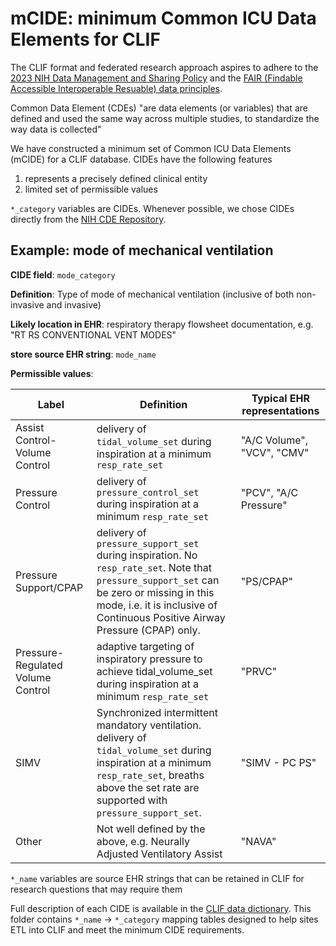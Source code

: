# mCIDE: minimum Common ICU Data Elements for CLIF

The CLIF format and federated research approach aspires to adhere to the [2023 NIH Data Management and Sharing Policy](https://sharing.nih.gov/data-management-and-sharing-policy/about-data-management-and-sharing-policies/data-management-and-sharing-policy-overview#after) and the [FAIR (Findable Accessible Interoperable Resuable) data principles](https://www.go-fair.org/fair-principles/).

Common Data Element (CDEs) "are data elements (or variables) that are defined and used the same way across multiple studies, to standardize the way data is collected"

We have constructed a minimum set of Common ICU Data Elements (mCIDE) for a CLIF database. CIDEs have the following features

1.  represents a precisely defined clinical entity
2.  limited set of permissible values

`*_category` variables are CIDEs. Whenever possible, we chose CIDEs directly from the [NIH CDE Repository](https://cde.nlm.nih.gov/home).

## Example: mode of mechanical ventilation

**CIDE field**: `mode_category`

**Definition**: Type of mode of mechanical ventilation (inclusive of both non-invasive and invasive)

**Likely location in EHR**: respiratory therapy flowsheet documentation, e.g. "RT RS CONVENTIONAL VENT MODES"

**store source EHR string**: `mode_name`

**Permissible values**:

| Label                            | Definition                                                                                                                                                                    | Typical EHR representations    |
|----------------------------------|-------------------------------------------------------------------------------------------------------------------------------------------------------------------------------|--------------------------------|
| Assist Control-Volume Control    | delivery of `tidal_volume_set` during inspiration at a minimum `resp_rate_set`                                                                                                    | "A/C Volume", "VCV", "CMV"     |
| Pressure Control                 | delivery of `pressure_control_set` during inspiration at a minimum `resp_rate_set`                                                                                                | "PCV", "A/C Pressure"          |
| Pressure Support/CPAP            | delivery of `pressure_support_set` during inspiration. No `resp_rate_set`. Note that `pressure_support_set` can be zero or missing in this mode, i.e. it is inclusive of Continuous Positive Airway Pressure (CPAP) only. | "PS/CPAP"                      |
| Pressure-Regulated Volume Control| adaptive targeting of inspiratory pressure to achieve tidal_volume_set during inspiration at a minimum `resp_rate_set`                                                           | "PRVC"                         |
| SIMV                             | Synchronized intermittent mandatory ventilation. delivery of `tidal_volume_set` during inspiration at a minimum `resp_rate_set`, breaths above the set rate are supported with `pressure_support_set`. | "SIMV - PC PS"                 |
| Other                            | Not well defined by the above, e.g. Neurally Adjusted Ventilatory Assist                                                                                                       | "NAVA"                         |

`*_name` variables are source EHR strings that can be retained in CLIF for research questions that may require them

Full description of each CIDE is available in the [CLIF data dictionary](https://kaveric.github.io/clif-consortium/data-dictionary.html). This folder contains `*_name` -\> `*_category` mapping tables designed to help sites ETL into CLIF and meet the minimum CIDE requirements.
